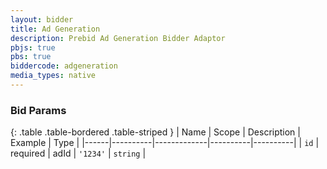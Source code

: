 ```yaml
---
layout: bidder
title: Ad Generation
description: Prebid Ad Generation Bidder Adaptor
pbjs: true
pbs: true
biddercode: adgeneration
media_types: native
---
```



### Bid Params

{: .table .table-bordered .table-striped }
| Name | Scope    | Description | Example  | Type     |
|------|----------|-------------|----------|----------|
| `id` | required | adId        | `'1234'` | `string` |
